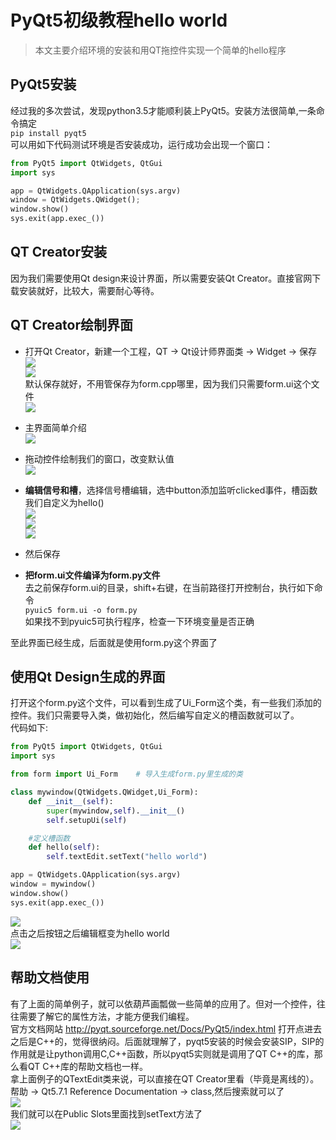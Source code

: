 
# PyQt5初级教程hello world  
> 本文主要介绍环境的安装和用QT拖控件实现一个简单的hello程序  

## PyQt5安装  
经过我的多次尝试，发现python3.5才能顺利装上PyQt5。安装方法很简单,一条命令搞定  
`pip install pyqt5`  
可以用如下代码测试环境是否安装成功，运行成功会出现一个窗口：  
```python
from PyQt5 import QtWidgets, QtGui
import sys

app = QtWidgets.QApplication(sys.argv)
window = QtWidgets.QWidget();
window.show()
sys.exit(app.exec_())
```  

## QT Creator安装  
因为我们需要使用Qt design来设计界面，所以需要安装Qt Creator。直接官网下载安装就好，比较大，需要耐心等待。  

## QT Creator绘制界面  

* 打开Qt Creator，新建一个工程，QT -> Qt设计师界面类 -> Widget -> 保存  
![](pic/20170117_pyqt5_001.png)  
![](pic/20170117_pyqt5_002.png)  
默认保存就好，不用管保存为form.cpp哪里，因为我们只需要form.ui这个文件  
![](pic/20170117_pyqt5_003.png)  

* 主界面简单介绍  
![](pic/20170117_pyqt5_004.png)  

* 拖动控件绘制我们的窗口，改变默认值  
![](pic/20170117_pyqt5_005.png)  

* **编辑信号和槽**，选择信号槽编辑，选中button添加监听clicked事件，槽函数我们自定义为hello()  
![](pic/20170117_pyqt5_006.png)  
![](pic/20170117_pyqt5_007.png)  
![](pic/20170117_pyqt5_008.png)  

* 然后保存  
* **把form.ui文件编译为form.py文件**  
去之前保存form.ui的目录，shift+右键，在当前路径打开控制台，执行如下命令  
`pyuic5 form.ui -o form.py`  
如果找不到pyuic5可执行程序，检查一下环境变量是否正确  

至此界面已经生成，后面就是使用form.py这个界面了  

## 使用Qt Design生成的界面    

打开这个form.py这个文件，可以看到生成了Ui_Form这个类，有一些我们添加的控件。我们只需要导入类，做初始化，然后编写自定义的槽函数就可以了。  
代码如下:  
```python
from PyQt5 import QtWidgets, QtGui
import sys

from form import Ui_Form    # 导入生成form.py里生成的类

class mywindow(QtWidgets.QWidget,Ui_Form):    
    def __init__(self):    
        super(mywindow,self).__init__()    
        self.setupUi(self)

    #定义槽函数
    def hello(self):
        self.textEdit.setText("hello world")

app = QtWidgets.QApplication(sys.argv)
window = mywindow()
window.show()
sys.exit(app.exec_())
```
![](pic/20170117_pyqt5_009.png)  
点击之后按钮之后编辑框变为hello world  
![](pic/20170117_pyqt5_010.png)  

## 帮助文档使用  

有了上面的简单例子，就可以依葫芦画瓢做一些简单的应用了。但对一个控件，往往需要了解它的属性方法，才能方便我们编程。  
官方文档网站 http://pyqt.sourceforge.net/Docs/PyQt5/index.html 打开点进去之后是C++的，觉得很纳闷。后面就理解了，pyqt5安装的时候会安装SIP，SIP的作用就是让python调用C,C++函数，所以pyqt5实则就是调用了QT C++的库，那么看QT C++库的帮助文档也一样。  
拿上面例子的QTextEdit类来说，可以直接在QT Creator里看（毕竟是离线的）。帮助 -> Qt5.7.1 Reference Documentation -> class,然后搜索就可以了  
![](pic/20170117_pyqt5_011.png)  
我们就可以在Public Slots里面找到setText方法了  
![](pic/20170117_pyqt5_012.png)  






  









